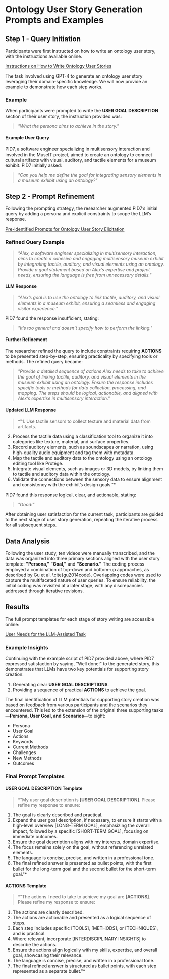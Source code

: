 # Ontology User Story Generation Prompts and Examples

## Step 1 - Query Initiation

Participants were first instructed on how to write an ontology user story, with the instructions available online.

[Instructions on How to Write Ontology User Stories](https://github.com/King-s-Knowledge-Graph-Lab/OntoChat/blob/main/assets/user_study/Instructions_on_How_to_Write_Ontology_User_Stories.md)

The task involved using GPT-4 to generate an ontology user story leveraging their domain-specific knowledge. We will now provide an example to demonstrate how each step works.

### Example

When participants were prompted to write the **USER GOAL DESCRIPTION** section of their user story, the instruction provided was:

> *"What the persona aims to achieve in the story."*

#### Example User Query
PID7, a software engineer specializing in multisensory interaction and involved in the MuseIT project, aimed to create an ontology to connect cultural artifacts with visual, auditory, and tactile elements for a museum exhibit. PID7 initially asked:

> *"Can you help me define the goal for integrating sensory elements in a museum exhibit using an ontology?"*

## Step 2 - Prompt Refinement

Following the prompting strategy, the researcher augmented PID7’s initial query by adding a persona and explicit constraints to scope the LLM’s response.

[Pre-identified Prompts for Ontology User Story Elicitation](https://github.com/King-s-Knowledge-Graph-Lab/OntoChat/blob/main/assets/user_study/Pre_identified_Prompts_for_Ontology_User_Story_Elicitation.md)

### Refined Query Example

> *"Alex, a software engineer specializing in multisensory interaction, aims to create a cohesive and engaging multisensory museum exhibit by integrating tactile, auditory, and visual elements using an ontology. Provide a goal statement based on Alex’s expertise and project needs, ensuring the language is free from unnecessary details."*

#### LLM Response
> *"Alex’s goal is to use the ontology to link tactile, auditory, and visual elements in a museum exhibit, ensuring a seamless and engaging visitor experience."*

PID7 found the response insufficient, stating:

> *"It’s too general and doesn’t specify how to perform the linking."*

#### Further Refinement
The researcher refined the query to include constraints requiring **ACTIONS** to be presented step-by-step, ensuring practicality by specifying tools or methods. The refined query became:

> *"Provide a detailed sequence of actions Alex needs to take to achieve the goal of linking tactile, auditory, and visual elements in the museum exhibit using an ontology. Ensure the response includes specific tools or methods for data collection, processing, and mapping. The steps should be logical, actionable, and aligned with Alex’s expertise in multisensory interaction."*

#### Updated LLM Response

> *"1. Use tactile sensors to collect texture and material data from artifacts.
2. Process the tactile data using a classification tool to organize it into categories like texture, material, and surface properties.
3. Record auditory elements, such as soundscapes or narration, using high-quality audio equipment and tag them with metadata.
4. Map the tactile and auditory data to the ontology using an ontology editing tool like Protégé.
5. Integrate visual elements, such as images or 3D models, by linking them to tactile and auditory data within the ontology.
6. Validate the connections between the sensory data to ensure alignment and consistency with the exhibit’s design goals."*

PID7 found this response logical, clear, and actionable, stating:

> *"Good!"*

After obtaining user satisfaction for the current task, participants are guided to the next stage of user story generation, repeating the iterative process for all subsequent steps.

## Data Analysis

Following the user study, ten videos were manually transcribed, and the data was organized into three primary sections aligned with the user story template: **"Persona," "Goal,"** and **"Scenario."** The coding process employed a combination of top-down and bottom-up approaches, as described by Gu et al. \cite{gu2014code}. Overlapping codes were used to capture the multifaceted nature of user queries. To ensure reliability, the initial coding was revisited at a later stage, with any discrepancies addressed through iterative revisions.

## Results

The full prompt templates for each stage of story writing are accessible online:

[User Needs for the LLM-Assisted Task](https://github.com/King-s-Knowledge-Graph-Lab/OntoChat/blob/main/assets/user_study/User_Needs_for_the_LLM_assisted_Task_Assisting_in_User_Story_Creation.md)

### Example Insights
Continuing with the example script of PID7 provided above, where PID7 expressed satisfaction by saying, "Well done!" to the generated story, this demonstrates that LLMs have two key potentials for supporting story creation:

1. Generating clear **USER GOAL DESCRIPTIONS**.
2. Providing a sequence of practical **ACTIONS** to achieve the goal.

The final identification of LLM potentials for supporting story creation was based on feedback from various participants and the scenarios they encountered. This led to the extension of the original three supporting tasks—**Persona, User Goal, and Scenarios**—to eight:

- Persona
- User Goal
- Actions
- Keywords
- Current Methods
- Challenges
- New Methods
- Outcomes

### Final Prompt Templates

#### USER GOAL DESCRIPTION Template

> *"My user goal description is **[USER GOAL DESCRIPTION]**. Please refine my response to ensure:
1. The goal is clearly described and practical.
2. Expand the user goal description, if necessary, to ensure it starts with a high-level overview [LONG-TERM GOAL], emphasizing the overall impact, followed by a specific [SHORT-TERM GOAL], focusing on immediate outcomes.
3. Ensure the goal description aligns with my interests, domain expertise.
4. The focus remains solely on the goal, without referencing unrelated elements.
5. The language is concise, precise, and written in a professional tone.
6. The final refined answer is presented as bullet points, with the first bullet for the long-term goal and the second bullet for the short-term goal."*

#### ACTIONS Template

> *"The actions I need to take to achieve my goal are **[ACTIONS]**. Please refine my response to ensure:
1. The actions are clearly described.
2. The actions are actionable and presented as a logical sequence of steps.
3. Each step includes specific [TOOLS], [METHODS], or [TECHNIQUES], and is practical.
4. Where relevant, incorporate [INTERDISCIPLINARY INSIGHTS] to describe the actions.
5. Ensure the actions align logically with my skills, expertise, and overall goal, showcasing their relevance.
6. The language is concise, precise, and written in a professional tone.
7. The final refined answer is structured as bullet points, with each step represented as a separate bullet."*